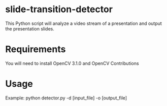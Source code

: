 # slide-transition-detector

This Python script will analyze a video stream of a presentation and output the presentation slides.

# Requirements
You will need to install OpenCV 3.1.0 and OpenCV Contributions

# Usage
Example:
python detector.py -d [input_file] -o [output_file]
